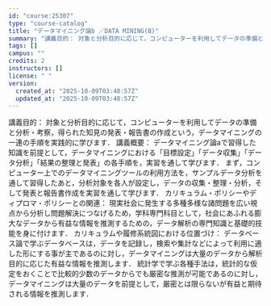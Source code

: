 ```yaml
---
id: "course:25307"
type: "course-catalog"
title: "データマイニング論b ／DATA MINING(B)"
summary: "講義目的： 対象と分析目的に応じて，コンピューターを利用してデータの準備と分析・考察，得られた知見の発表・報告書の作成という，データマイニングの一連の手順を実践的に学びます． 講義概要： データマイニング論aで習得した知識を前提として，デー…"
tags: []
campus: ""
credits: 2
instructors: []
license: " "
version:
  created_at: "2025-10-09T03:48:57Z"
  updated_at: "2025-10-09T03:48:57Z"
---
```


講義目的： 対象と分析目的に応じて，コンピューターを利用してデータの準備と分析・考察，得られた知見の発表・報告書の作成という，データマイニングの一連の手順を実践的に学びます． 講義概要： データマイニング論aで習得した知識を前提として，データマイニングにおける「目標設定」「データ収集」「データ分析」「結果の整理と発表」の各手順を，実習を通して学びます． まず，コンピューター上でのデータマイニングツールの利用方法を，サンプルデータ分析を通して習得したあと，分析対象を各人が設定し，データの収集・整理・分析，そして発表と報告書作成を実習を通して学びます． カリキュラム・ポリシーやディプロマ・ポリシーとの関連： 現実社会に発生する多種多様な諸問題を広い視点から分析し問題解決につなげるため，学科専門科目として，社会にあふれる膨大なデータから有益な情報を推測するための，データ解析の専門知識と基礎的技能を身に付けます． カリキュラムや履修系統図における位置づけ： データベース論で学ぶデータベースは，データを記録し，検索や集計などによって利用に適した形にする事が主であるのに対し，データマイニングは大量のデータから解析目的に応じた有益な情報を推測します． 統計学で学ぶ各種手法は，統計的な仮定をおくことで比較的少数のデータからでも厳密な推測が可能であるのに対し，データマイニングは大量のデータを前提として，厳密とは限らないが有益と期待される情報を推測します．
